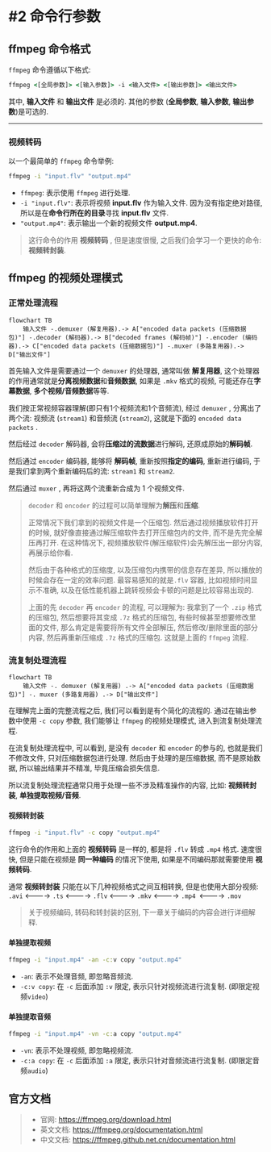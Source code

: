 # #2 命令行参数

## ffmpeg 命令格式

`ffmpeg` 命令遵循以下格式: 

```bat
ffmpeg <[全局参数]> <[输入参数]> -i <输入文件> <[输出参数]> <输出文件>
```

其中, **输入文件** 和 **输出文件** 是必须的. 其他的参数 (**全局参数**, **输入参数**, **输出参数**)是可选的. 

---

### 视频转码

以一个最简单的 `ffmpeg` 命令举例: 

```bat
ffmpeg -i "input.flv" "output.mp4"
```

- `ffmpeg`: 表示使用 `ffmpeg` 进行处理. 
- `-i "input.flv"`: 表示将视频 **input.flv** 作为输入文件. 因为没有指定绝对路径, 所以是在**命令行所在的目录**寻找 **input.flv** 文件. 
- `"output.mp4"`: 表示输出一个新的视频文件 **output.mp4**. 

> 这行命令的作用 **视频转码** , 但是速度很慢, 之后我们会学习一个更快的命令: **视频转封装**. 



## ffmpeg 的视频处理模式

### 正常处理流程

```mermaid
flowchart TB
	输入文件 -.demuxer (解复用器).-> A["encoded data packets (压缩数据包)"] -.decoder (解码器).-> B["decoded frames (解码帧)"] -.encoder (编码器).-> C["encoded data packets (压缩数据包)"] -.muxer (多路复用器).-> D["输出文件"]
```

首先输入文件是需要通过一个 `demuxer` 的处理器, 通常叫做 **解复用器**, 这个处理器的作用通常就是**分离视频数据**和**音频数据**, 如果是 `.mkv` 格式的视频, 可能还存在**字幕数据**, **多个视频/音频数据**等等. 

我们按正常视频容器理解(即只有1个视频流和1个音频流), 经过 `demuxer` , 分离出了两个流: 视频流 (`stream1`) 和音频流 (`stream2`), 这就是下面的 `encoded data packets` . 

然后经过 `decoder` 解码器, 会将**压缩过的流数据**进行解码, 还原成原始的**解码帧**. 

然后通过 `encoder` 编码器, 能够将 **解码帧**, 重新按照**指定的编码**, 重新进行编码, 于是我们拿到两个重新编码后的流: `stream1` 和 `stream2`. 

然后通过 `muxer` , 再将这两个流重新合成为 1 个视频文件. 

> `decoder` 和 `encoder` 的过程可以简单理解为**解压**和**压缩**. 
>
> 正常情况下我们拿到的视频文件是一个压缩包. 然后通过视频播放软件打开的时候, 就好像直接通过解压缩软件去打开压缩包内的文件, 而不是先完全解压再打开. 
> 在这种情况下,  视频播放软件(解压缩软件)会先解压出一部分内容, 再展示给你看. 
>
> 然后由于各种格式的压缩度, 以及压缩包内携带的信息存在差异, 所以播放的时候会存在一定的效率问题. 
> 最容易感知的就是`.flv` 容器, 比如视频时间显示不准确, 以及在低性能机器上跳转视频会卡顿的问题是比较容易出现的.
>
> 上面的先 `decoder` 再 `encoder` 的流程, 可以理解为: 
> 我拿到了一个 `.zip` 格式的压缩包, 然后想要将其变成 `.7z` 格式的压缩包, 有些时候甚至想要修改里面的文件, 那么肯定是需要将所有文件全部解压, 然后修改/删除里面的部分内容, 然后再重新压缩成 `.7z` 格式的压缩包. 这就是上面的 `ffmpeg` 流程. 



### 流复制处理流程

```mermaid
flowchart TB
	输入文件 -. demuxer (解复用器) .-> A["encoded data packets (压缩数据包)"] -. muxer (多路复用器) .-> D["输出文件"]
```

在理解完上面的完整流程之后, 我们可以看到是有个简化的流程的. 通过在输出参数中使用 `-c copy` 参数, 我们能够让 `ffmpeg` 的视频处理模式, 进入到流复制处理流程. 

在流复制处理流程中, 可以看到, 是没有 `decoder` 和 `encoder` 的参与的, 也就是我们不修改文件, 只对压缩数据包进行处理. 然后由于处理的是压缩数据, 而不是原始数据, 所以输出结果并不精准, 毕竟压缩会损失信息. 

所以流复制处理流程通常只用于处理一些不涉及精准操作的内容, 比如: **视频转封装**, **单独提取视频/音频**.

#### 视频转封装

```bat
ffmpeg -i "input.flv" -c copy "output.mp4"
```

这行命令的作用和上面的 **视频转码** 是一样的, 都是将 `.flv` 转成 `.mp4` 格式. 速度很快, 但是只能在视频是 **同一种编码** 的情况下使用, 如果是不同编码那就需要使用 **视频转码**. 

通常 **视频转封装** 只能在以下几种视频格式之间互相转换, 但是也使用大部分视频: `.avi` <----> `.ts` <----> `.flv` <----> `.mkv` <----> `.mp4 `<----> `.mov`

> 关于视频编码, 转码和转封装的区别, 下一章关于编码的内容会进行详细解释. 

#### 单独提取视频

```bat
ffmpeg -i "input.mp4" -an -c:v copy "output.mp4"
```

- `-an`: 表示不处理音频, 即忽略音频流. 
- `-c:v copy`: 在 `-c` 后面添加 `:v` 限定, 表示只针对视频流进行流复制. (即限定视频`video`)

#### 单独提取音频

```bat
ffmpeg -i "input.mp4" -vn -c:a copy "output.mp4"
```

- `-vn`: 表示不处理视频, 即忽略视频流. 
- `-c:a copy`: 在 `-c` 后面添加 `:a` 限定, 表示只针对音频流进行流复制. (即限定音频`audio`)



## 官方文档

> - 官网: https://ffmpeg.org/download.html
> - 英文文档: https://ffmpeg.org/documentation.html
> - 中文文档: https://ffmpeg.github.net.cn/documentation.html